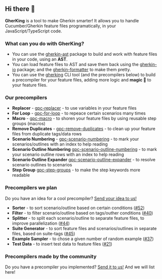 ## Hi there 👋

**GherKing** is a tool to make Gherkin smarter! It allows you to handle Cucumber/Gherkin feature files programatically, in your JavaScript/TypeScript code.

### What can you do with **GherKing**?

* You can use the [gherkin-ast](https://github.com/gherking/gherkin-ast) package to build and work with feature files in your code, using an **AST**.
* You can load feature files to AST and save them back using the [gherkin-io](https://github.com/gherking/gherkin-io) package; and the [gherkin-formatter](https://github.com/gherking/gherkin-formatter) to make them pretty.
* You can use the [gherking](https://github.com/gherking/gherking) CLI tool (and the precompilers below) to build a precompiler for your feature files, adding more logic and **magic 🌈** to your feature files.

### Our precompilers

* **Replacer** - [gpc-replacer](https://github.com/gherking/gpc-replacer)<!-- @gula --> - to use variables in your feature files
* **For Loop** - [gpc-for-loop](https://github.com/gherking/gpc-for-loop)<!-- @6ai --> - to repeace certain scenarios many times
* **Macro** - [gpc-macro](https://github.com/gherking/gpc-macro)<!-- @moni --> - to shoren your feature files by using reusable step groups (macros)
* **Remove Duplicates** - [gpc-remove-duplicates](https://github.com/gherking/gpc-remove-duplicates)<!-- @6ai --> - to clean up your feature files from duplicate tags/data rows
* **Scenario Numbering** - [gpc-scenario-numbering](https://github.com/gherking/gpc-scenario-numbering)<!-- @balazs --> - to mark your scenarios/outlines with an index to help reading
* **Scenario Outline Numbering** [gpc-scenario-outline-numbering](https://github.com/gherking/gpc-scenario-outline-numbering)<!-- @juci --> - to mark your scenario outline rows with an index to help reading
* **Scenario Outline Expander** [gpc-scenario-outline-expander](https://github.com/gherking/gpc-scenario-outline-expander)<!-- @balazs --> - to resolve scenario outlines to scenarios
* **Step Group** [gpc-step-groups](https://github.com/gherking/gpc-step-groups)<!-- @juci --> - to make the step keywords more readable

### Precompilers we plan

Do you have an idea for a cool precompiler? [Send your idea to us!](https://github.com/gherking/gherking/issues/new?assignees=judit-nahaj%2C+szikszail&labels=enhancement&template=precompiler-request.md&title=%5BGPC%5D+The+name+of+the+precompiler)

* **Sorter** - to sort scenario/outline based on certain conditions ([#52](https://github.com/gherking/gherking/issues/52))
* **Filter** - to filter scenario/outline based on tags/outher conditions ([#40](https://github.com/gherking/gherking/issues/40))
* **Splitter** - to split each scenario/outline to separate feature files, to improve parallelization ([#44](https://github.com/gherking/gherking/issues/44))
* **Suite Generator** - to sort feature files and scenarios/outlines in separate files, based on suite-tags ([#45](https://github.com/gherking/gherking/issues/45))
* **Example Sampler** - to chose a given number of random example ([#37](https://github.com/gherking/gherking/issues/37))
* **Test Data** - to insert test data to feature files ([#21](https://github.com/gherking/gherking/issues/21))

### Precompilers made by the community

Do you have a precompiler you implemented? [Send it to us!](https://github.com/gherking/gherking/issues/new?assignees=judit-nahaj%2C+szikszail&labels=enhancement&template=precompiler-request.md&title=%5BGPC%5D+New+OSS+precompiler) And we will list here!
